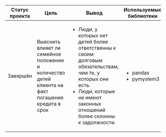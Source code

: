 Статус проекта | Цель | Вывод | Используемые библиотеки
------------- |---------------- | ---------------- | -----------------------
Завершён | Выяснить  влияет ли семейное положение и количество детей клиента на факт погашения кредита в срок | <ul><li>Люди, у которых нет детей более ответственны к своим долговым обязательствам, чем те, у которых они есть.</li><li>Люди, которые не имеют законных отношений более склонны к задолжности.</li>  | <ul><li>pandas</li><li>pymystem3</li>

